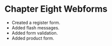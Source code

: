 # Chapter Eight Webforms
- Created a register form.
- Added flash messages.
- Added form validation.
- Added product form.